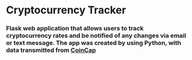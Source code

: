# Cryptocurrency Tracker

### Flask web application that allows users to track cryptocurrency rates and be notified of any changes via email or text message. The app was created by using Python, with data transmitted from [CoinCap](https://coincap.io)
